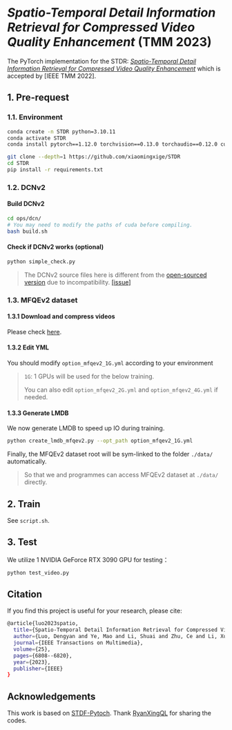 ﻿# *Spatio-Temporal Detail Information Retrieval for Compressed Video Quality Enhancement* (TMM 2023)
The PyTorch implementation for the STDR: *[Spatio-Temporal Detail Information Retrieval for Compressed Video Quality Enhancement](https://ieeexplore.ieee.org/abstract/document/9919404)* which is accepted by [IEEE TMM 2022].
## 1. Pre-request
### 1.1. Environment
```bash
conda create -n STDR python=3.10.11
conda activate STDR
conda install pytorch==1.12.0 torchvision==0.13.0 torchaudio==0.12.0 cudatoolkit=11.3 -c pytorch

git clone --depth=1 https://github.com/xiaomingxige/STDR
cd STDR
pip install -r requirements.txt
```
### 1.2. DCNv2
#### Build DCNv2

```bash
cd ops/dcn/
# You may need to modify the paths of cuda before compiling.
bash build.sh
```
#### Check if DCNv2 works (optional)

```bash
python simple_check.py
```
> The DCNv2 source files here is different from the [open-sourced version](https://github.com/chengdazhi/Deformable-Convolution-V2-PyTorch) due to incompatibility. [[issue]](https://github.com/open-mmlab/mmediting/issues/84#issuecomment-644974315)

### 1.3. MFQEv2 dataset
#### 1.3.1 Download and compress videos
Please check [here](https://github.com/ryanxingql/mfqev2.0/wiki/MFQEv2-Dataset).
#### 1.3.2 Edit YML
You should modify `option_mfqev2_1G.yml` according to your environment
> `1G`: 1 GPUs will be used for the below training. 
> 
> You can also edit `option_mfqev2_2G.yml` and `option_mfqev2_4G.yml` if needed.

#### 1.3.3 Generate LMDB

We now generate LMDB to speed up IO during training.

```bash
python create_lmdb_mfqev2.py --opt_path option_mfqev2_1G.yml
```


Finally, the MFQEv2 dataset root will be sym-linked to the folder `./data/` automatically.

> So that we and programmes can access MFQEv2 dataset at `./data/` directly.
## 2. Train
See `script.sh`.
## 3. Test

We utilize 1 NVIDIA GeForce RTX 3090 GPU for testing：

```bash
python test_video.py
```
## Citation
If you find this project is useful for your research, please cite:

```bash
@article{luo2023spatio,
  title={Spatio-Temporal Detail Information Retrieval for Compressed Video Quality Enhancement},
  author={Luo, Dengyan and Ye, Mao and Li, Shuai and Zhu, Ce and Li, Xue},
  journal={IEEE Transactions on Multimedia},
  volume={25},
  pages={6808--6820},
  year={2023},
  publisher={IEEE}
}
```
## Acknowledgements
This work is based on [STDF-Pytoch](https://github.com/ryanxingql/stdf-pytorch). Thank [RyanXingQL](https://github.com/RyanXingQL) for sharing the codes.
